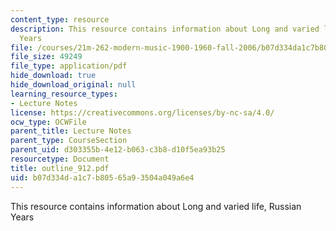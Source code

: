 ```yaml
---
content_type: resource
description: This resource contains information about Long and varied life, Russian
  Years
file: /courses/21m-262-modern-music-1900-1960-fall-2006/b07d334da1c7b80565a93504a049a6e4_outline_912.pdf
file_size: 49249
file_type: application/pdf
hide_download: true
hide_download_original: null
learning_resource_types:
- Lecture Notes
license: https://creativecommons.org/licenses/by-nc-sa/4.0/
ocw_type: OCWFile
parent_title: Lecture Notes
parent_type: CourseSection
parent_uid: d303355b-4e12-b063-c3b8-d10f5ea93b25
resourcetype: Document
title: outline_912.pdf
uid: b07d334d-a1c7-b805-65a9-3504a049a6e4
---
```

This resource contains information about Long and varied life, Russian Years